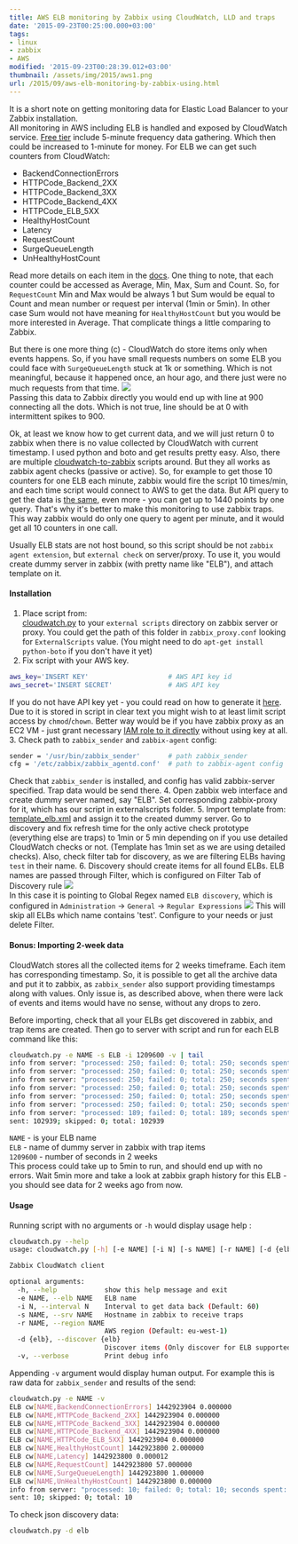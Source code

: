 ```yaml
---
title: AWS ELB monitoring by Zabbix using CloudWatch, LLD and traps
date: '2015-09-23T00:25:00.000+03:00'
tags:
- linux
- zabbix
- AWS
modified: '2015-09-23T00:28:39.012+03:00'
thumbnail: /assets/img/2015/aws1.png
url: /2015/09/aws-elb-monitoring-by-zabbix-using.html
---
```

It is a short note on getting monitoring data for Elastic Load Balancer to your Zabbix installation.  
All monitoring in AWS including ELB is handled and exposed by CloudWatch service. [Free tier](https://aws.amazon.com/cloudwatch/pricing/) include 5-minute frequency data gathering. Which then could be increased to 1-minute for money. For ELB we can get such counters from CloudWatch:
- BackendConnectionErrors
- HTTPCode_Backend_2XX
- HTTPCode_Backend_3XX
- HTTPCode_Backend_4XX
- HTTPCode_ELB_5XX
- HealthyHostCount
- Latency
- RequestCount
- SurgeQueueLength
- UnHealthyHostCount

Read more details on each item in the [docs](http://docs.aws.amazon.com/ElasticLoadBalancing/latest/DeveloperGuide/elb-cloudwatch-metrics.html). One thing to note, that each counter could be accessed as Average, Min, Max, Sum and Count. So, for `RequestCount` Min and Max would be always 1 but Sum would be equal to Count and mean number or request per interval (1min or 5min). In other case Sum would not have meaning for `HealthyHostCount` but you would be more interested in Average. That complicate things a little comparing to Zabbix.

But there is one more thing (c) - CloudWatch do store items only when events happens. So, if you have small requests numbers on some ELB you could face with `SurgeQueueLength` stuck at 1k or something. Which is not meaningful, because it happened once, an hour ago, and there just were no much requests from that time.
![](/assets/img/2015/aws1.png)  
Passing this data to Zabbix directly you would end up with line at 900 connecting all the dots. Which is not true, line should be at 0 with intermittent spikes to 900.

Ok, at least we know how to get current data, and we will just return 0 to zabbix when there is no value collected by CloudWatch with current timestamp. I used python and boto and get results pretty easy. Also, there are multiple [cloudwatch-to-zabbix](https://github.com/randywallace/zabbix-cloudwatch) scripts around. But they all works as zabbix agent checks (passive or active). So, for example to get those 10 counters for one ELB each minute, zabbix would fire the script 10 times/min, and each time script would connect to AWS to get the data. But API query to get the data is [the same](http://docs.aws.amazon.com/AmazonCloudWatch/latest/APIReference/API_GetMetricStatistics.html), even more - you can get up to 1440 points by one query. That's why it's better to make this monitoring to use zabbix traps. This way zabbix would do only one query to agent per minute, and it would get all 10 counters in one call.

Usually ELB stats are not host bound, so this script should be not `zabbix agent extension`, but `external check` on server/proxy. To use it, you would create dummy server in zabbix (with pretty name like "ELB"), and attach template on it.

#### Installation
1. Place script from:  
[cloudwatch.py](https://github.com/sepich/zabbix/raw/master/cloudwatch.py) to your `external scripts` directory on zabbix server or proxy. You could get the path of this folder in `zabbix_proxy.conf` looking for `ExternalScripts` value. (You might need to do `apt-get install python-boto` if you don't have it yet)
2. Fix script with your AWS key.
```bash
aws_key='INSERT KEY'                    # AWS API key id
aws_secret='INSERT SECRET'              # AWS API key
```
If you do not have API key yet - you could read on how to generate it [here](http://docs.aws.amazon.com/cli/latest/userguide/cli-chap-getting-set-up.html#cli-signup). Due to it is stored in script in clear text you might wish to at least limit script access by `chmod`/`chown`. Better way would be if you have zabbix proxy as an EC2 VM - just grant necessary [IAM role to it directly](http://docs.aws.amazon.com/IAM/latest/UserGuide/id_roles_use_switch-role-ec2.html) without using key at all.
3. Check path to `zabbix_sender` and `zabbix-agent` config:
```bash
sender = '/usr/bin/zabbix_sender'       # path zabbix_sender
cfg = '/etc/zabbix/zabbix_agentd.conf'  # path to zabbix-agent config
```
Check that `zabbix_sender` is installed, and config has valid zabbix-server specified. Trap data would be send there.
4. Open zabbix web interface and create dummy server named, say "ELB". Set corresponding zabbix-proxy for it, which has our script in externalscripts folder.
5. Import template from:  
[template_elb.xml](https://github.com/sepich/zabbix/raw/master/templates/template_elb.xml)
and assign it to the created dummy server. Go to discovery and fix refresh time for the only active check prototype (everything else are traps) to 1min or 5 min depending on if you use detailed CloudWatch checks or not. (Template has 1min set as we are using detailed checks). Also, check filter tab for discovery, as we are filtering ELBs having `test` in their name.
6. Discovery should create items for all found ELBs.
ELB names are passed through Filter, which is configured on Filter Tab of Discovery rule
![](/assets/img/2015/aws2.png)  
In this case it is pointing to Global Regex named `ELB discovery`, which is configured in `Administration` -> `General` -> `Regular Expressions`
![](/assets/img/2015/aws3.png)
This will skip all ELBs which name contains 'test'. Configure to your needs or just delete Filter.

#### Bonus: Importing 2-week data
CloudWatch stores all the collected items for 2 weeks timeframe. Each item has corresponding timestamp. So, it is possible to get all the archive data and put it to zabbix, as `zabbix_sender` also support providing timestamps along with values. Only issue is, as described above, when there were lack of events and items would have no sense, without any drops to zero.

Before importing, check that all your ELBs get discovered in zabbix, and trap items are created. Then go to server with script and run for each ELB command like this:
```bash
cloudwatch.py -e NAME -s ELB -i 1209600 -v | tail
info from server: "processed: 250; failed: 0; total: 250; seconds spent: 0.001387"
info from server: "processed: 250; failed: 0; total: 250; seconds spent: 0.001380"
info from server: "processed: 250; failed: 0; total: 250; seconds spent: 0.001391"
info from server: "processed: 250; failed: 0; total: 250; seconds spent: 0.001383"
info from server: "processed: 250; failed: 0; total: 250; seconds spent: 0.001403"
info from server: "processed: 250; failed: 0; total: 250; seconds spent: 0.001389"
info from server: "processed: 189; failed: 0; total: 189; seconds spent: 0.001050"
sent: 102939; skipped: 0; total: 102939
```
`NAME` - is your ELB name  
`ELB` - name of dummy server in zabbix with trap items  
`1209600` - number of seconds in 2 weeks  
This process could take up to 5min to run, and should end up with no errors. Wait 5min more and take a look at zabbix graph history for this ELB - you should see data for 2 weeks ago from now.

#### Usage
Running script with no arguments or `-h` would display usage help :
```bash
cloudwatch.py --help
usage: cloudwatch.py [-h] [-e NAME] [-i N] [-s NAME] [-r NAME] [-d {elb}] [-v]

Zabbix CloudWatch client

optional arguments:
  -h, --help            show this help message and exit
  -e NAME, --elb NAME   ELB name
  -i N, --interval N    Interval to get data back (Default: 60)
  -s NAME, --srv NAME   Hostname in zabbix to receive traps
  -r NAME, --region NAME
                        AWS region (Default: eu-west-1)
  -d {elb}, --discover {elb}
                        Discover items (Only discover for ELB supported now)
  -v, --verbose         Print debug info
```
Appending `-v` argument would display human output. For example this is raw data for `zabbix_sender` and results of the send:
```bash
cloudwatch.py -e NAME -v
ELB cw[NAME,BackendConnectionErrors] 1442923904 0.000000
ELB cw[NAME,HTTPCode_Backend_2XX] 1442923904 0.000000
ELB cw[NAME,HTTPCode_Backend_3XX] 1442923904 0.000000
ELB cw[NAME,HTTPCode_Backend_4XX] 1442923904 0.000000
ELB cw[NAME,HTTPCode_ELB_5XX] 1442923904 0.000000
ELB cw[NAME,HealthyHostCount] 1442923800 2.000000
ELB cw[NAME,Latency] 1442923800 0.000012
ELB cw[NAME,RequestCount] 1442923800 57.000000
ELB cw[NAME,SurgeQueueLength] 1442923800 1.000000
ELB cw[NAME,UnHealthyHostCount] 1442923800 0.000000
info from server: "processed: 10; failed: 0; total: 10; seconds spent: 0.000095"
sent: 10; skipped: 0; total: 10
```
To check json discovery data:
```bash
cloudwatch.py -d elb
```
